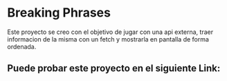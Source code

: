 # Breaking Phrases

Este proyecto se creo con el objetivo de jugar con una api externa, traer informacion de la misma con un fetch y mostrarla en pantalla de forma ordenada.
## Puede probar este proyecto en el siguiente Link: 


